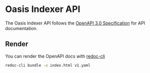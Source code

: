 # Oasis Indexer API

The Oasis Indexer API follows the [OpenAPI 3.0 Specification](https://swagger.io/specification/) for API documentation.

## Render

You can render the OpenAPI docs with [redoc-cli](https://www.npmjs.com/package/redoc-cli)

```sh
redoc-cli bundle -o index.html v1.yaml
```
